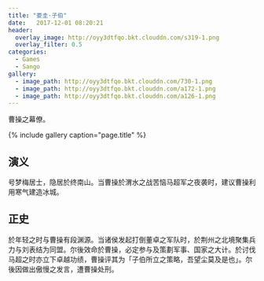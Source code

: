 ```yaml
---
title: "娄圭·子伯"
date:   2017-12-01 08:20:21
header:
  overlay_image: http://oyy3dtfqo.bkt.clouddn.com/s319-1.png
  overlay_filter: 0.5
categories:
  - Games
  - Sango
gallery:
  - image_path: http://oyy3dtfqo.bkt.clouddn.com/730-1.png
  - image_path: http://oyy3dtfqo.bkt.clouddn.com/a172-1.png
  - image_path: http://oyy3dtfqo.bkt.clouddn.com/a126-1.png
---
```


曹操之幕僚。

{% include gallery caption="page.title" %}

## 演义

号梦梅居士，隐居於终南山。当曹操於渭水之战苦恼马超军之夜袭时，建议曹操利用寒气建造冰城。

## 正史

於年轻之时与曹操有段渊源。当诸侯发起打倒董卓之军队时，於荆州之北境聚集兵力与刘表结为同盟。尔後效命於曹操，必定参与及策劃军事、国家之大计。於讨伐马超之时亦立下卓越功绩，曹操评其为「子伯所立之策略，吾望尘莫及是也」。尔後因做出傲慢之发言，遭曹操处刑。